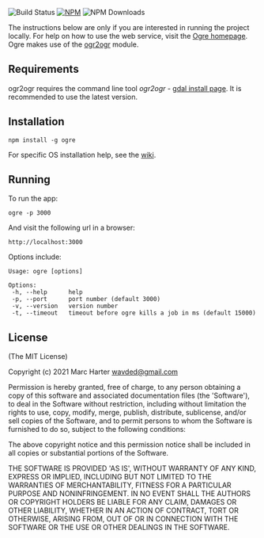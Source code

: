 ![Build Status](https://github.com/wavded/ogre/workflows/build/badge.svg?branch=master) [![NPM](https://img.shields.io/npm/v/ogre.svg)](https://npmjs.com/package/ogre) ![NPM Downloads](https://img.shields.io/npm/dt/ogre.svg)

The instructions below are only if you are interested in running the project locally. For help on how to use the web service, visit the [Ogre homepage](http://ogre.adc4gis.com). Ogre makes use of the [ogr2ogr](https://github.com/wavded/ogr2ogr) module.

## Requirements

ogr2ogr requires the command line tool _ogr2ogr_ - [gdal install page](http://trac.osgeo.org/gdal/wiki/DownloadingGdalBinaries). It is recommended to use the latest version.

## Installation

```
npm install -g ogre
```

For specific OS installation help, see the [wiki](https://github.com/wavded/ogre/wiki).

## Running

To run the app:

```
ogre -p 3000
```

And visit the following url in a browser:

```
http://localhost:3000
```

Options include:

```
Usage: ogre [options]

Options:
 -h, --help      help
 -p, --port      port number (default 3000)
 -v, --version   version number
 -t, --timeout   timeout before ogre kills a job in ms (default 15000)
```

## License

(The MIT License)

Copyright (c) 2021 Marc Harter <wavded@gmail.com>

Permission is hereby granted, free of charge, to any person obtaining a copy of this software and associated documentation files (the 'Software'), to deal in the Software without restriction, including without limitation the rights to use, copy, modify, merge, publish, distribute, sublicense, and/or sell copies of the Software, and to permit persons to whom the Software is furnished to do so, subject to the following conditions:

The above copyright notice and this permission notice shall be included in all copies or substantial portions of the Software.

THE SOFTWARE IS PROVIDED 'AS IS', WITHOUT WARRANTY OF ANY KIND, EXPRESS OR IMPLIED, INCLUDING BUT NOT LIMITED TO THE WARRANTIES OF MERCHANTABILITY, FITNESS FOR A PARTICULAR PURPOSE AND NONINFRINGEMENT. IN NO EVENT SHALL THE AUTHORS OR COPYRIGHT HOLDERS BE LIABLE FOR ANY CLAIM, DAMAGES OR OTHER LIABILITY, WHETHER IN AN ACTION OF CONTRACT, TORT OR OTHERWISE, ARISING FROM, OUT OF OR IN CONNECTION WITH THE SOFTWARE OR THE USE OR OTHER DEALINGS IN THE SOFTWARE.

